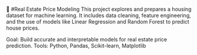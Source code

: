 🏡 #Real Estate Price Modeling
This project explores and prepares a housing dataset for machine learning. It includes data cleaning, feature engineering, and the use of models like Linear Regression and Random Forest to predict house prices.

Goal: Build accurate and interpretable models for real estate price prediction.
Tools: Python, Pandas, Scikit-learn, Matplotlib
